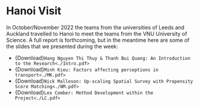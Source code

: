 # Hanoi Visit

In October/November 2022 the teams from the universities of Leeds and Auckland travelled to Hanoi to meet the teams from the VNU University of Science. A full report is forthcoming, but in the meantime here are some of the slides that we presented during the week:


 - {Download}`Hang Nguyen Thi Thuy & Thanh Bui Quang: An Introduction to the Research<./Intro.pdf>`
 - {Download}`Minh Kieu: Factors affecting perceptions in transport<./MK.pdf>`
 - {Download}`Nick Malleson: Up-scaling Spatial Survey with Propensity Score Matching<./NM.pdf>`
 - {Download}`Lex Comber: Method Development within the Project<./LC.pdf>`

